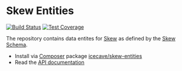 # Skew Entities

[![Build Status]](http://travis-ci.org/IcecaveStudios/skew)
[![Test Coverage]](http://icecavestudios.github.io/skew-entities/artifacts/tests/coverage)

The repository contains data entites for [Skew](https://github.com/IcecaveStudios/skew) as defined by the
[Skew Schema](https://github.com/IcecaveStudios/skew-schema).

* Install via [Composer](http://getcomposer.org) package [icecave/skew-entities](https://packagist.org/packages/icecave/skew-entities)
* Read the [API documentation](http://icecavestudios.github.io/skew-entities/artifacts/documentation/api/)

<!-- references -->
[Build Status]: https://raw.github.com/IcecaveStudios/skew-entities/gh-pages/artifacts/images/icecave/regular/build-status.png
[Test Coverage]: https://raw.github.com/IcecaveStudios/skew-entities/gh-pages/artifacts/images/icecave/regular/coverage.png
